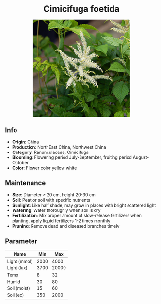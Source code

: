 <h1 align='center'>Cimicifuga foetida</h1>
<p align="center">
    <img 
        align='center'
        width='320'
        src="../images/cimicifuga foetida.png" 
        alt='Cimicifuga foetida' />
</p>

## Info

 - **Origin**: China
 - **Production**: NorthEast China, Northwest China
 - **Category**: Ranunculaceae, Cimicifuga
 - **Blooming**: Flowering period July-September, fruiting period August-October
 - **Color**: Flower color yellow white

## Maintenance

 - **Size**: Diameter ≥ 20 cm, height 20-30 cm
 - **Soil**: Peat or soil with specific nutrients
 - **Sunlight**: Like half shade, may grow in places with bright scattered light
 - **Watering**: Water thoroughly when soil is dry
 - **Fertilization**: Mix proper amount of slow-release fertilizers when planting, apply liquid fertilizers 1-2 times monthly
 - **Pruning**: Remove dead and diseased branches timely

## Parameter

| Name         | Min  | Max   |
|--------------|------|-------|
| Light (mmol) | 2000 | 4000  |
| Light (lux)  | 3700 | 20000 |
| Temp         | 8    | 32    |
| Humid        | 30   | 80    |
| Soil (moist) | 15   | 60    |
| Soil (ec)    | 350  | 2000  |